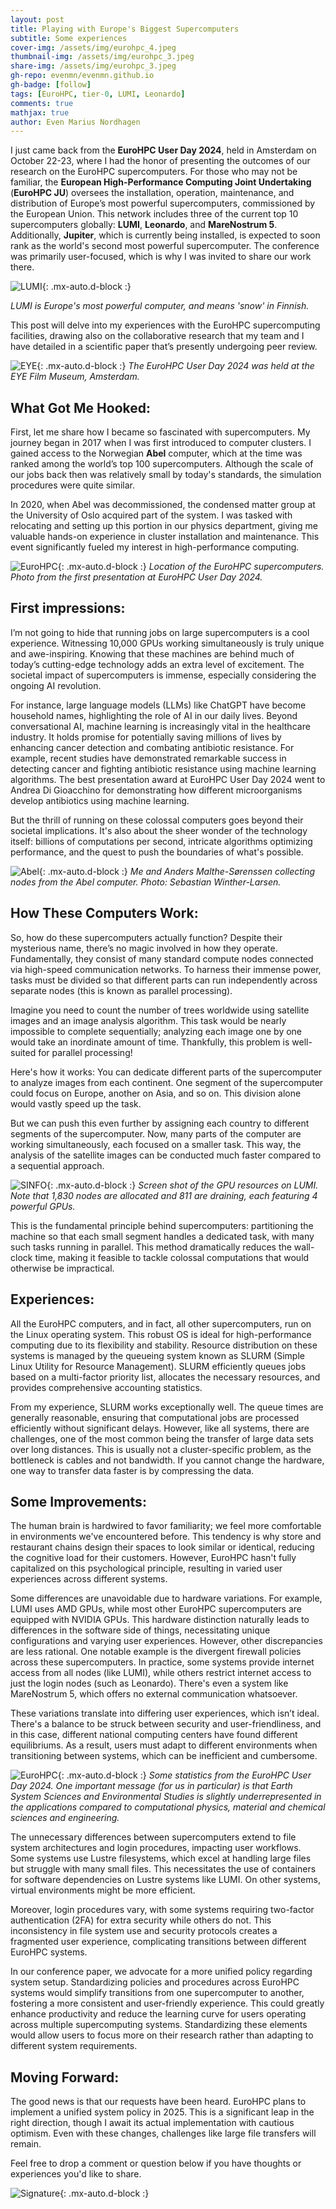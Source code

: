 ```yaml
---
layout: post
title: Playing with Europe's Biggest Supercomputers
subtitle: Some experiences 
cover-img: /assets/img/eurohpc_4.jpeg
thumbnail-img: /assets/img/eurohpc_3.jpeg
share-img: /assets/img/eurohpc_3.jpeg
gh-repo: evenmn/evenmn.github.io
gh-badge: [follow]
tags: [EuroHPC, tier-0, LUMI, Leonardo]
comments: true
mathjax: true
author: Even Marius Nordhagen
---
```


I just came back from the **EuroHPC User Day 2024**, held in Amsterdam on October 22-23, where I had the honor of presenting the outcomes of our research on the EuroHPC supercomputers. For those who may not be familiar, the **European High-Performance Computing Joint Undertaking** (**EuroHPC JU**) oversees the installation, operation, maintenance, and distribution of Europe’s most powerful supercomputers, commissioned by the European Union. This network includes three of the current top 10 supercomputers globally: **LUMI**, **Leonardo**, and **MareNostrum 5**. Additionally, **Jupiter**, which is currently being installed, is expected to soon rank as the world's second most powerful supercomputer. The conference was primarily user-focused, which is why I was invited to share our work there.

![LUMI](/assets/img/LUMI.jpg){: .mx-auto.d-block :}

*LUMI is Europe's most powerful computer, and means 'snow' in Finnish.*

This post will delve into my experiences with the EuroHPC supercomputing facilities, drawing also on the collaborative research that my team and I have detailed in a scientific paper that’s presently undergoing peer review.

![EYE](/assets/img/EYE.jpg){: .mx-auto.d-block :}
*The EuroHPC User Day 2024 was held at the EYE Film Museum, Amsterdam.*

## What Got Me Hooked:

First, let me share how I became so fascinated with supercomputers. My journey began in 2017 when I was first introduced to computer clusters. I gained access to the Norwegian **Abel** computer, which at the time was ranked among the world’s top 100 supercomputers. Although the scale of our jobs back then was relatively small by today's standards, the simulation procedures were quite similar.

In 2020, when Abel was decommissioned, the condensed matter group at the University of Oslo acquired part of the system. I was tasked with relocating and setting up this portion in our physics department, giving me valuable hands-on experience in cluster installation and maintenance. This event significantly fueled my interest in high-performance computing.

![EuroHPC](/assets/img/eurohpc.jpeg){: .mx-auto.d-block :}
*Location of the EuroHPC supercomputers. Photo from the first presentation at EuroHPC User Day 2024.*

## First impressions:

I’m not going to hide that running jobs on large supercomputers is a cool experience. Witnessing 10,000 GPUs working simultaneously is truly unique and awe-inspiring. Knowing that these machines are behind much of today’s cutting-edge technology adds an extra level of excitement. The societal impact of supercomputers is immense, especially considering the ongoing AI revolution.

For instance, large language models (LLMs) like ChatGPT have become household names, highlighting the role of AI in our daily lives. Beyond conversational AI, machine learning is increasingly vital in the healthcare industry. It holds promise for potentially saving millions of lives by enhancing cancer detection and combating antibiotic resistance. For example, recent studies have demonstrated remarkable success in detecting cancer and fighting antibiotic resistance using machine learning algorithms. The best presentation award at EuroHPC User Day 2024 went to Andrea Di Gioacchino for demonstrating how different microorganisms develop antibiotics using machine learning.

But the thrill of running on these colossal computers goes beyond their societal implications. It's also about the sheer wonder of the technology itself: billions of computations per second, intricate algorithms optimizing performance, and the quest to push the boundaries of what's possible.

![Abel](/assets/img/abel.png){: .mx-auto.d-block :}
*Me and Anders Malthe-Sørenssen collecting nodes from the Abel computer. Photo: Sebastian Winther-Larsen.*

## How These Computers Work:

So, how do these supercomputers actually function? Despite their mysterious name, there’s no magic involved in how they operate. Fundamentally, they consist of many standard compute nodes connected via high-speed communication networks. To harness their immense power, tasks must be divided so that different parts can run independently across separate nodes (this is known as parallel processing). 

Imagine you need to count the number of trees worldwide using satellite images and an image analysis algorithm. This task would be nearly impossible to complete sequentially; analyzing each image one by one would take an inordinate amount of time. Thankfully, this problem is well-suited for parallel processing!

Here's how it works: You can dedicate different parts of the supercomputer to analyze images from each continent. One segment of the supercomputer could focus on Europe, another on Asia, and so on. This division alone would vastly speed up the task.

But we can push this even further by assigning each country to different segments of the supercomputer. Now, many parts of the computer are working simultaneously, each focused on a smaller task. This way, the analysis of the satellite images can be conducted much faster compared to a sequential approach.

![SINFO](/assets/img/lumi_sinfo.png){: .mx-auto.d-block :}
*Screen shot of the GPU resources on LUMI. Note that 1,830 nodes are allocated and 811 are draining, each featuring 4 powerful GPUs.*

This is the fundamental principle behind supercomputers: partitioning the machine so that each small segment handles a dedicated task, with many such tasks running in parallel. This method dramatically reduces the wall-clock time, making it feasible to tackle colossal computations that would otherwise be impractical.

## Experiences:

All the EuroHPC computers, and in fact, all other supercomputers, run on the Linux operating system. This robust OS is ideal for high-performance computing due to its flexibility and stability. Resource distribution on these systems is managed by the queueing system known as SLURM (Simple Linux Utility for Resource Management). SLURM efficiently queues jobs based on a multi-factor priority list, allocates the necessary resources, and provides comprehensive accounting statistics. 

From my experience, SLURM works exceptionally well. The queue times are generally reasonable, ensuring that computational jobs are processed efficiently without significant delays. However, like all systems, there are challenges, one of the most common being the transfer of large data sets over long distances. This is usually not a cluster-specific problem, as the bottleneck is cables and not bandwidth. If you cannot change the hardware, one way to transfer data faster is by compressing the data. 

## Some Improvements:

The human brain is hardwired to favor familiarity; we feel more comfortable in environments we've encountered before. This tendency is why store and restaurant chains design their spaces to look similar or identical, reducing the cognitive load for their customers. However, EuroHPC hasn't fully capitalized on this psychological principle, resulting in varied user experiences across different systems.

Some differences are unavoidable due to hardware variations. For example, LUMI uses AMD GPUs, while most other EuroHPC supercomputers are equipped with NVIDIA GPUs. This hardware distinction naturally leads to differences in the software side of things, necessitating unique configurations and varying user experiences. However, other discrepancies are less rational. One notable example is the divergent firewall policies across these supercomputers. In practice, some systems provide internet access from all nodes (like LUMI), while others restrict internet access to just the login nodes (such as Leonardo). There's even a system like MareNostrum 5, which offers no external communication whatsoever.

These variations translate into differing user experiences, which isn’t ideal. There's a balance to be struck between security and user-friendliness, and in this case, different national computing centers have found different equilibriums. As a result, users must adapt to different environments when transitioning between systems, which can be inefficient and cumbersome.

![EuroHPC](/assets/img/eurohpc_2.jpeg){: .mx-auto.d-block :}
*Some statistics from the EuroHPC User Day 2024. One important message (for us in particular) is that Earth System Sciences and Environmental Studies is slightly underrepresented in the applications compared to computational physics, material and chemical sciences and engineering.*

The unnecessary differences between supercomputers extend to file system architectures and login procedures, impacting user workflows. Some systems use Lustre filesystems, which excel at handling large files but struggle with many small files. This necessitates the use of containers for software dependencies on Lustre systems like LUMI. On other systems, virtual environments might be more efficient.

Moreover, login procedures vary, with some systems requiring two-factor authentication (2FA) for extra security while others do not. This inconsistency in file system use and security protocols creates a fragmented user experience, complicating transitions between different EuroHPC systems.

In our conference paper, we advocate for a more unified policy regarding system setup. Standardizing policies and procedures across EuroHPC systems would simplify transitions from one supercomputer to another, fostering a more consistent and user-friendly experience. This could greatly enhance productivity and reduce the learning curve for users operating across multiple supercomputing systems. Standardizing these elements would allow users to focus more on their research rather than adapting to different system requirements.


## Moving Forward:

The good news is that our requests have been heard. EuroHPC plans to implement a unified system policy in 2025. This is a significant leap in the right direction, though I await its actual implementation with cautious optimism. Even with these changes, challenges like large file transfers will remain.

Feel free to drop a comment or question below if you have thoughts or experiences you'd like to share.

![Signature](/assets/img/signature.png){: .mx-auto.d-block :}
